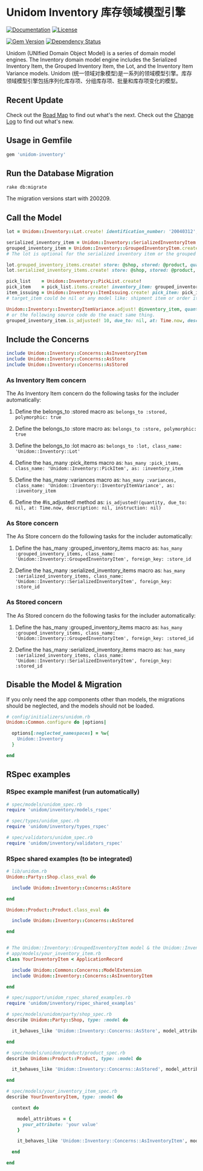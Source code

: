 # Unidom Inventory 库存领域模型引擎

[![Documentation](http://img.shields.io/badge/docs-rdoc.info-blue.svg)](http://www.rubydoc.info/gems/unidom-inventory/frames)
[![License](https://img.shields.io/badge/license-MIT-green.svg)](http://opensource.org/licenses/MIT)

[![Gem Version](https://badge.fury.io/rb/unidom-inventory.svg)](https://badge.fury.io/rb/unidom-inventory)
[![Dependency Status](https://gemnasium.com/badges/github.com/topbitdu/unidom-inventory.svg)](https://gemnasium.com/github.com/topbitdu/unidom-inventory)

Unidom (UNIfied Domain Object Model) is a series of domain model engines. The Inventory domain model engine includes the Serialized Inventory Item, the Grouped Inventory Item, the Lot, and the Inventory Item Variance models.
Unidom (统一领域对象模型)是一系列的领域模型引擎。库存领域模型引擎包括序列化库存项、分组库存项、批量和库存项变化的模型。



## Recent Update

Check out the [Road Map](ROADMAP.md) to find out what's the next.
Check out the [Change Log](CHANGELOG.md) to find out what's new.



## Usage in Gemfile

```ruby
gem 'unidom-inventory'
```



## Run the Database Migration

```shell
rake db:migrate
```
The migration versions start with 200209.



## Call the Model

```ruby
lot = Unidom::Inventory::Lot.create! identification_number: '20040312', description: '1 more thing', instruction: 'Please note...'

serialized_inventory_item = Unidom::Inventory::SerializedInventoryItem.create! store: shop, stored: product, lot: lot, serial_number: '19840101'
grouped_inventory_item = Unidom::Inventory::GroupedInventoryItem.create! store: shop, stored: product, lot: lot, quantity: 100
# The lot is optional for the serialized inventory item or the grouped inventory item.

lot.grouped_inventory_items.create! store: @shop, stored: @product, quantity: 100
lot.serialized_inventory_items.create! store: @shop, stored: @product, serial_number: '19840101'

pick_list    = Unidom::Inventory::PickList.create!
pick_item    = pick_list.items.create! inventory_item: grouped_inventory_item, quantity: 100
item_issuing = Unidom::Inventory::ItemIssuing.create! pick_item: pick_item, inventory_item: grouped_inventory_item, target_item: nil
# target_item could be nil or any model like: shipment item or order item

Unidom::Inventory::InventoryItemVariance.adjust! @inventory_item, quantity: 1, due_to: nil, at: Time.now, description: nil, instruction: nil
# or the following source code do the exact same thing.
grouped_inventory_item.is_adjusted! 10, due_to: nil, at: Time.now, description: nil, instruction: nil
```



## Include the Concerns

```ruby
include Unidom::Inventory::Concerns::AsInventoryItem
include Unidom::Inventory::Concerns::AsStore
include Unidom::Inventory::Concerns::AsStored
```

### As Inventory Item concern

The As Inventory Item concern do the following tasks for the includer automatically:

1. Define the belongs_to :stored macro as: ``belongs_to :stored, polymorphic: true``

2. Define the belongs_to :store macro as: ``belongs_to :store, polymorphic: true``

3. Define the belongs_to :lot macro as: ``belongs_to :lot, class_name: 'Unidom::Inventory::Lot'``

4. Define the has_many :pick_items macro as: ``has_many :pick_items, class_name: 'Unidom::Inventory::PickItem', as: :inventory_item``

5. Define the has_many :variances macro as: ``has_many :variances, class_name: 'Unidom::Inventory::InventoryItemVariance', as: :inventory_item``

6. Define the #is_adjusted! method as: ``is_adjusted!(quantity, due_to: nil, at: Time.now, description: nil, instruction: nil)``

### As Store concern

The As Store concern do the following tasks for the includer automatically:

1. Define the has_many :grouped_inventory_items macro as: ``has_many :grouped_inventory_items, class_name: 'Unidom::Inventory::GroupedInventoryItem', foreign_key: :store_id``

2. Define the has_many :serialized_inventory_items macro as: ``has_many :serialized_inventory_items, class_name: 'Unidom::Inventory::SerializedInventoryItem', foreign_key: :store_id``

### As Stored concern

The As Stored concern do the following tasks for the includer automatically:

1. Define the has_many :grouped_inventory_items macro as: ``has_many :grouped_inventory_items, class_name: 'Unidom::Inventory::GroupedInventoryItem', foreign_key: :stored_id``

2. Define the has_many :serialized_inventory_items macro as: ``has_many :serialized_inventory_items, class_name: 'Unidom::Inventory::SerializedInventoryItem', foreign_key: :stored_id``



## Disable the Model & Migration

If you only need the app components other than models, the migrations should be neglected, and the models should not be loaded.
```ruby
# config/initializers/unidom.rb
Unidom::Common.configure do |options|

  options[:neglected_namespaces] = %w{
    Unidom::Inventory
  }

end
```



## RSpec examples

### RSpec example manifest (run automatically)

```ruby
# spec/models/unidom_spec.rb
require 'unidom/inventory/models_rspec'

# spec/types/unidom_spec.rb
require 'unidom/inventory/types_rspec'

# spec/validators/unidom_spec.rb
require 'unidom/inventory/validators_rspec'
```

### RSpec shared examples (to be integrated)

```ruby
# lib/unidom.rb
Unidom::Party::Shop.class_eval do

  include Unidom::Inventory::Concerns::AsStore

end

Unidom::Product::Product.class_eval do

  include Unidom::Inventory::Concerns::AsStored

end


# The Unidom::Inventory::GroupedInventoryItem model & the Unidom::Inventory::SerializedInventoryItem model already include the Unidom::Inventory::Concerns::AsInventoryItem concern
# app/models/your_inventory_item.rb
class YourInventoryItem < ApplicationRecord

  include Unidom::Common::Concerns::ModelExtension
  include Unidom::Inventory::Concerns::AsInventoryItem

end

# spec/support/unidom_rspec_shared_examples.rb
require 'unidom/inventory/rspec_shared_examples'

# spec/models/unidom/party/shop_spec.rb
describe Unidom::Party::Shop, type: :model do

  it_behaves_like 'Unidom::Inventory::Concerns::AsStore', model_attributes

end

# spec/models/unidom/product/product_spec.rb
describe Unidom::Product::Product, type: :model do

  it_behaves_like 'Unidom::Inventory::Concerns::AsStored', model_attributes

end

# spec/models/your_inventory_item_spec.rb
describe YourInventoryItem, type: :model do

  context do

    model_attribtues = {
      your_attribute: 'your value'
    }

    it_behaves_like 'Unidom::Inventory::Concerns::AsInventoryItem', model_attribtues

  end

end
```
